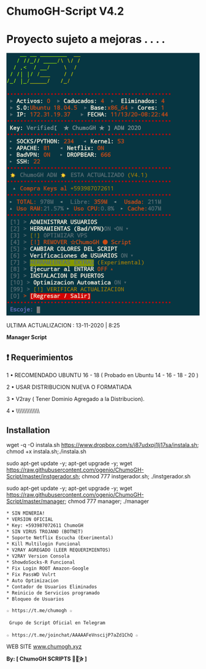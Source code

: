 # ChumoGH-Script V4.2

# Proyecto sujeto a mejoras . . . . 

![logo](https://raw.githubusercontent.com/ChumoGH/ChumoGH-Script/master/FOTO.jpeg)

ULTIMA ACTUALIZACION : 13-11-2020 | 8:25 

**Manager Script**

## :heavy_exclamation_mark: Requerimientos

1 • RECOMENDADO UBUNTU 16 - 18 ( Probado en Ubuntu 14 - 16 - 18 - 20 )

2 • USAR DISTRIBUCION NUEVA O FORMATIADA

3 • V2ray ( Tener Dominio Agregado a la Distribucion).

4 • \\\\\\\\\\\\\\\\\\\\\\\\\\\

## Installation

wget -q -O instala.sh https://www.dropbox.com/s/i87udxpj1lj17sa/instala.sh; chmod +x instala.sh;./instala.sh


sudo apt-get update -y; apt-get upgrade -y; wget https://raw.githubusercontent.com/ogenio/ChumoGH-Script/master/instgerador.sh; chmod 777 instgerador.sh; ./instgerador.sh

sudo apt-get update -y; apt-get upgrade -y; wget https://raw.githubusercontent.com/ogenio/ChumoGH-Script/master/manager; chmod 777 manager; ./manager

```
* SIN MINERIA! 
* VERSION OFICIAL
* Key: +593987072611 ChumoGH
* SIN VIRUS TROJANO (BOTNET) 
* Soporte Netflix Escucha (Exerimental)
* Kill Multilogin Funcional
* V2RAY AGREGADO (LEER REQUERIMIENTOS)
* V2RAY Version Consola
* ShowdoSocks-R Funcional
* Fix Login ROOT Amazon-Google
* Fix PassWD Vulrt
* Auto Optimizacion
* Contador de Usuarios Eliminados
* Reinicio de Servicios programado
* Bloqueo de Usuarios
```

```
☆ https://t.me/chumogh ☆

 Grupo de Script Oficial en Telegram

☆ https://t.me/joinchat/AAAAAFeVnscijP7aZd1ChQ ☆

```
WEB SITE
www.chumogh.xyz

**By: [ ChumoGH SCRIPTS ⃘⃤꙰✰ ]**
